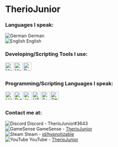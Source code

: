 # TherioJunior

### Languages I speak:
![German](https://raw.githubusercontent.com/stevenrskelton/flag-icon/master/png/16/country-4x3/de.png) German
<br />
![English](https://raw.githubusercontent.com/stevenrskelton/flag-icon/master/png/16/country-4x3/gb.png) English

### Developing/Scripting Tools I use:
<img align="left" alt="Visual Studio Code" width="26px" src="https://upload.wikimedia.org/wikipedia/commons/9/9a/Visual_Studio_Code_1.35_icon.svg" />
<img align="left" alt="Visual Studio 2019" width="26px" src="https://upload.wikimedia.org/wikipedia/commons/5/59/Visual_Studio_Icon_2019.svg" />
<img align="left" alt="PyCharm" width="26px" src="https://upload.wikimedia.org/wikipedia/commons/1/1d/PyCharm_Icon.svg" />

<br />
<br />

### Programming/Scripting Languages I speak:
<img align="left" alt="LUA" width="26px" src="https://upload.wikimedia.org/wikipedia/commons/c/cf/Lua-Logo.svg" />
<img align="left" alt="Python" width="26px" src="https://upload.wikimedia.org/wikipedia/commons/c/c3/Python-logo-notext.svg" />
<img align="left" alt="JavaScript" width="26px" src="https://upload.wikimedia.org/wikipedia/commons/9/99/Unofficial_JavaScript_logo_2.svg" />
<img align="left" alt="HTML5" width="26px" src="https://upload.wikimedia.org/wikipedia/commons/6/61/HTML5_logo_and_wordmark.svg" />
<img align="left" alt="C++" width="26px" src="https://upload.wikimedia.org/wikipedia/commons/1/18/ISO_C%2B%2B_Logo.svg" />
<img align="left" alt="C#" width="26px" src="https://cdn.icon-icons.com/icons2/2415/PNG/512/csharp_original_logo_icon_146578.png" />

<br />
<br />

### Contact me at:
![Discord](https://camo.githubusercontent.com/095acb6e84b328e842689dc5a9e6203daf994507d60b70d6a3b03dfda920ac7a/68747470733a2f2f692e696d6775722e636f6d2f30303278676e732e706e67) Discord - TherioJunior#3643
<br />
![GameSense](https://camo.githubusercontent.com/500ebdd4c994b8ea365dd5385b8aaa04361d44f54d34838ddccd80a9374649a2/68747470733a2f2f67616d6573656e73652e7075622f66617669636f6e2e69636f) GameSense - [TherioJunior](https://gamesense.pub/forums/profile.php?id=6849)
<br />
![Steam](https://camo.githubusercontent.com/ce89a685b15f74468547b144d6d811e9e86a6bb0c4e8634b616db0d084439de5/68747470733a2f2f692e696d6775722e636f6d2f52416a5a7251622e706e67) Steam - [id/hypnotizable](https://steamcommunity.com/id/hypnotizable/)
<br />
![YouTube](https://camo.githubusercontent.com/f8a3a9071699ab6979d37cd5dea7c71b258ad12f9180994cd57519a5f0e5b26a/68747470733a2f2f7777772e796f75747562652e636f6d2f66617669636f6e2e69636f) YouTube - [TherioJunior](https://m.youtube.com/channel/UC-dm9tYCKZpgy22NRcTj2oA)
